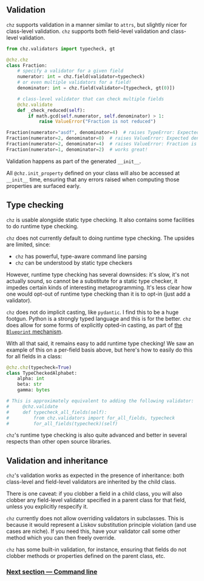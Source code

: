 ## Validation

`chz` supports validation in a manner similar to `attrs`, but slightly nicer for class-level
validation. `chz` supports both field-level validation and class-level validation.

```python
from chz.validators import typecheck, gt

@chz.chz
class Fraction:
    # specify a validator for a given field
    numerator: int = chz.field(validator=typecheck)
    # or even multiple validators for a field!
    denominator: int = chz.field(validator=[typecheck, gt(0)])

    # class-level validator that can check multiple fields
    @chz.validate
    def _check_reduced(self):
        if math.gcd(self.numerator, self.denominator) > 1:
            raise ValueError("Fraction is not reduced")

Fraction(numerator="asdf", denominator=4)  # raises TypeError: Expected numerator to be int, got str
Fraction(numerator=2, denominator=0)  # raises ValueError: Expected denominator to be greater than 0, got 0
Fraction(numerator=2, denominator=4)  # raises ValueError: Fraction is not reduced
Fraction(numerator=1, denominator=2)  # works great!
```

Validation happens as part of the generated `__init__`.

All `@chz.init_property` defined on your class will also be accessed at `__init__` time, ensuring
that any errors raised when computing those properties are surfaced early.

## Type checking

`chz` is usable alongside static type checking. It also contains some facilities to do runtime
type checking.

`chz` does not currently default to doing runtime type checking. The upsides are limited, since:
- `chz` has powerful, type-aware command line parsing
- `chz` can be understood by static type checkers

However, runtime type checking has several downsides: it's slow, it's not actually sound, so cannot
be a substitute for a static type checker, it impedes certain kinds of interesting metaprogramming.
It's less clear how one would opt-out of runtime type checking than it is to opt-in (just add
a validator).

`chz` does not do implicit casting, like `pydantic`. I find this to be a huge footgun.
Python is a strongly typed language and this is for the better. `chz` does allow for some forms
of explicitly opted-in casting, as part of [the `Blueprint` mechanism](04_command_line.md#blueprints-and-partial-application).

With all that said, it remains easy to add runtime type checking! We saw an example of this on a
per-field basis above, but here's how to easily do this for all fields in a class:

```python
@chz.chz(typecheck=True)
class TypeCheckedAlphabet:
    alpha: int
    beta: str
    gamma: bytes

# This is approximately equivalent to adding the following validator:
#     @chz.validate
#     def typecheck_all_fields(self):
#         from chz.validators import for_all_fields, typecheck
#         for_all_fields(typecheck)(self)
```

`chz`'s runtime type checking is also quite advanced and better in several respects than other
open source libraries.

## Validation and inheritance

`chz`'s validation works as expected in the presence of inheritance: both class-level and
field-level validators are inherited by the child class.

There is one caveat: if you clobber a field in a child class, you will also clobber any field-level
validator specified in a parent class for that field, unless you explicitly respecify it.

`chz` currently does not allow overriding validators in subclasses. This is because it would
represent a Liskov substitution principle violation (and use cases are niche). If you need
this, have your validator call some other method which you can then freely override.

`chz` has some built-in validation, for instance, ensuring that fields do not clobber methods or
properties defined on the parent class, etc.

### [Next section — Command line](./04_command_line.md)
